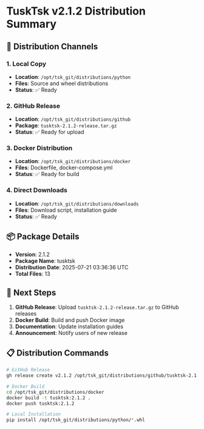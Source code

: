 # TuskTsk v2.1.2 Distribution Summary

## 🎯 Distribution Channels

### 1. Local Copy
- **Location**: `/opt/tsk_git/distributions/python`
- **Files**: Source and wheel distributions
- **Status**: ✅ Ready

### 2. GitHub Release
- **Location**: `/opt/tsk_git/distributions/github`
- **Package**: `tusktsk-2.1.2-release.tar.gz`
- **Status**: ✅ Ready for upload

### 3. Docker Distribution
- **Location**: `/opt/tsk_git/distributions/docker`
- **Files**: Dockerfile, docker-compose.yml
- **Status**: ✅ Ready for build

### 4. Direct Downloads
- **Location**: `/opt/tsk_git/distributions/downloads`
- **Files**: Download script, installation guide
- **Status**: ✅ Ready

## 📦 Package Details

- **Version**: 2.1.2
- **Package Name**: tusktsk
- **Distribution Date**: 2025-07-21 03:36:36 UTC
- **Total Files**: 13

## 🚀 Next Steps

1. **GitHub Release**: Upload `tusktsk-2.1.2-release.tar.gz` to GitHub releases
2. **Docker Build**: Build and push Docker image
3. **Documentation**: Update installation guides
4. **Announcement**: Notify users of new release

## 📋 Distribution Commands

```bash
# GitHub Release
gh release create v2.1.2 /opt/tsk_git/distributions/github/tusktsk-2.1.2-release.tar.gz

# Docker Build
cd /opt/tsk_git/distributions/docker
docker build -t tusktsk:2.1.2 .
docker push tusktsk:2.1.2

# Local Installation
pip install /opt/tsk_git/distributions/python/*.whl
```
